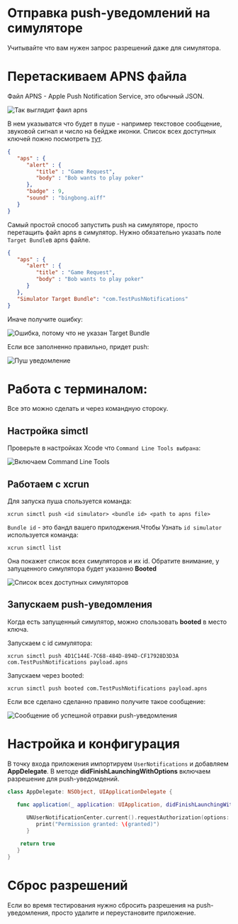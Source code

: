 # Отправка push-уведомлений на симуляторе

Учитывайте что вам нужен запрос разрешений даже для симулятора.

# Перетаскиваем APNS файла

Файл APNS - Apple Push Notification Service, это обычный JSON.

![Так выглядит фаил apns](https://cdn.sparrowcode.io/tutorials/testing-push-notifications-ios-simulator/apns-file.png)

В нем указыватся что будет в пуше - например текстовое сообщение, звуковой сигнал и число на бейдже иконки. Список всех доступных ключей пожно посмотреть [тут](https://developer.apple.com/documentation/usernotifications/unnotificationcontent).

```JSON
{
   "aps" : {
      "alert" : {
         "title" : "Game Request",
         "body" : "Bob wants to play poker"
      },
      "badge" : 9,
      "sound" : "bingbong.aiff"
   }
}
```

Самый простой способ запустить push на симуляторе, просто перетащить файл apns в симулятор. Нужно обязательно указать поле `Target Bundle`в apns файле.

```JSON
{
   "aps" : {
      "alert" : {
         "title" : "Game Request",
         "body" : "Bob wants to play poker"
      }
   },
   "Simulator Target Bundle": "com.TestPushNotifications"
}
```

Иначе получите ошибку:

![Ошибка, потому что не указан Target Bundle](https://cdn.sparrowcode.io/tutorials/testing-push-notifications-ios-simulator/invalid-notification.png)

Если все заполненно правильно, придет push:

![Пуш уведомление](https://cdn.sparrowcode.io/tutorials/testing-push-notifications-ios-simulator/push.png)

# Работа с терминалом:

Все это можно сделать и через командную стороку.

## Настройка simctl

Проверьте в настройках Xcode что `Command Line Tools выбрана`:

![Включаем Command Line Tools](https://cdn.sparrowcode.io/tutorials/testing-push-notifications-ios-simulator/command-line-tools.png)

## Работаем с xcrun

Для запуска пуша спользуется команда:

```console
xcrun simctl push <id simulator> <bundle id> <path to apns file>
```

`Bundle id` - это бандл вашего прилоджения.Чтобы Узнать `id simulator` используется команда:

```console
xcrun simctl list
```

Она покажет список всех симуляторов и их id. Обратите внимание, у запущенного симулятора будет указанно **Booted**

![Список всех доступных симуляторов](https://cdn.sparrowcode.io/tutorials/testing-push-notifications-ios-simulator/id-simulator-list.png)

## Запускаем push-уведомления

Когда есть запущенный симулятор, можно спользовать **booted** в место ключа.

Запускаем с id симулятора:

```console
xcrun simctl push 4D1C144E-7C68-484D-894D-CF17928D3D3A com.TestPushNotifications payload.apns
```

Запускаем через booted:

```console
xcrun simctl push booted com.TestPushNotifications payload.apns
```

Если все сделано сделанно правино получите такое сообщение:

![Сообщение об успешной отравки push-уведомления](https://cdn.sparrowcode.io/tutorials/testing-push-notifications-ios-simulator/notification-sent.png)

# Настройка и конфигурация

В точку входа приложения импортируем `UserNotifications` и добавляем **AppDelegate**. В методе **didFinishLaunchingWithOptions** включаем разрешение для push-уведомдений.

```swift
class AppDelegate: NSObject, UIApplicationDelegate {

   func application(_ application: UIApplication, didFinishLaunchingWithOptions launchOptions: [UIApplication.LaunchOptionsKey : Any]? = nil) -> Bool {
    
      UNUserNotificationCenter.current().requestAuthorization(options: [.alert, .sound, .badge]) {(granted, error) in
         print("Permission granted: \(granted)")
      }

    return true
   }
}
```

# Сброс разрешений

Если во время тестирования нужно сбросить разрешения на push-уведомления, просто удалите и переустановите приложение.